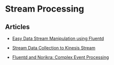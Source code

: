 # Stream Processing

## Articles
-   [Easy Data Stream Manipulation using Fluentd](/plugins/filter/filter-modify-apache.md)


-   [Stream Data Collection to Kinesis Stream](/articles/kinesis-stream.md)


-   [Fluentd and Norikra: Complex Event Processing](/articles/cep-norikra.md)
